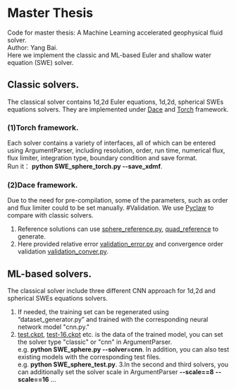 # Master Thesis
Code for master thesis: A Machine Learning accelerated geophysical fluid solver.  
Author: Yang Bai.  
Here we implement the classic and ML-based Euler and shallow water equation (SWE) solver.  
## Classic solvers. 
The classical solver contains 1d,2d Euler equations, 1d,2d, spherical SWEs equations solvers. They are implemented under [Dace][1] and [Torch][2] framework.  
### (1)Torch framework. 
Each solver contains a variety of interfaces, all of which can be entered using ArgumentParser, including resolution, order, run time, numerical flux, flux limiter, integration type, boundary condition and save format.  
Run it： **python SWE_sphere_torch.py --save_xdmf**. 
### (2)Dace framework. 
Due to the need for pre-compilation, some of the parameters, such as order and flux limiter could to be set manually.
#Validation. 
We use [Pyclaw][3] to compare with classic solvers. 
1. Reference solutions can use <u>sphere_reference.py</u>, <u>quad_reference</u> to generate. 
2. Here provided relative error <u>validation_error.py</u> and convergence order validation <u>validation_conver.py</u>. 

## ML-based solvers. 
The classical solver include three different CNN approach for 1d,2d and spherical SWEs equations solvers.  
1. If needed, the training set can be regenerated using “dataset_generator.py” and trained with the corresponding neural network model "cnn.py."  
2. <u>test.ckpt</u>, <u>test-16.ckpt</u> etc. is the data of the trained model, you can set the solver type "classic" or "cnn" in ArgumentParser.  
e.g. **python SWE_sphere.py --solver=cnn**. 
In addition, you can also test existing models with the corresponding test files.   
e.g. **python SWE_sphere_test.py**. 
3.In the second and third solvers, you can additionally set the solver scale in ArgumentParser **--scale==8** **--scale==16** ...  

[1]:https://github.com/spcl/dace
[2]:https://pytorch.org/
[3]:https://github.com/clawpack/pyclaw
